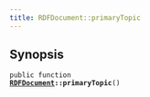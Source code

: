```yaml
---
title: RDFDocument::primaryTopic
---
```


## Synopsis

<code>public function <b><a href="RDFDocument">RDFDocument</a>::primaryTopic</b>()</code>

